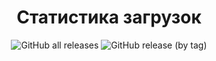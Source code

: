 <h1 align="center">Статистика загрузок</h1>
<p align="center">
  <img alt="GitHub all releases" src="https://img.shields.io/github/downloads/strangerror/rom-builds/total?style=for-the-badge&logo=github&label=%D0%B2%D1%81%D0%B5%D0%B3%D0%BE&labelColor=%233b4252&color=%23417598">
  <img alt="GitHub release (by tag)" src="https://img.shields.io/github/downloads/strangerror/rom-builds/latest/total?style=for-the-badge&logo=github&label=%D0%9F%D0%BE%D1%81%D0%BB%D0%B5%D0%B4%D0%BD%D0%B8%D0%B9%20%D1%80%D0%B5%D0%BB%D0%B8%D0%B7&labelColor=%233b4252&color=%23417598&link=https%3A%2F%2Fgithub.com%2Fstrangerror%2From-builds%2Freleases%2Flatest">
</p>
